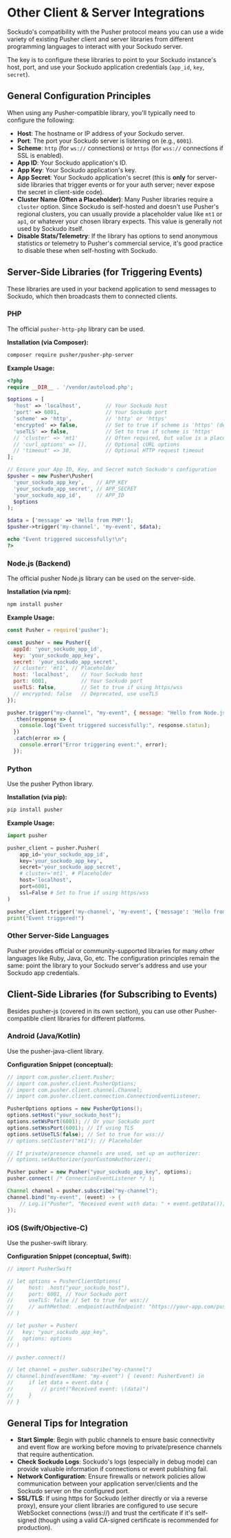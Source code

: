 # Other Client & Server Integrations

Sockudo's compatibility with the Pusher protocol means you can use a wide variety of existing Pusher client and server libraries from different programming languages to interact with your Sockudo server.

The key is to configure these libraries to point to your Sockudo instance's host, port, and use your Sockudo application credentials (`app_id`, `key`, `secret`).

## General Configuration Principles

When using any Pusher-compatible library, you'll typically need to configure the following:

* **Host**: The hostname or IP address of your Sockudo server.
* **Port**: The port your Sockudo server is listening on (e.g., `6001`).
* **Scheme**: `http` (for `ws://` connections) or `https` (for `wss://` connections if SSL is enabled).
* **App ID**: Your Sockudo application's ID.
* **App Key**: Your Sockudo application's key.
* **App Secret**: Your Sockudo application's secret (this is **only** for server-side libraries that trigger events or for your auth server; never expose the secret in client-side code).
* **Cluster Name (Often a Placeholder)**: Many Pusher libraries require a `cluster` option. Since Sockudo is self-hosted and doesn't use Pusher's regional clusters, you can usually provide a placeholder value like `mt1` or `ap1`, or whatever your chosen library expects. This value is generally not used by Sockudo itself.
* **Disable Stats/Telemetry**: If the library has options to send anonymous statistics or telemetry to Pusher's commercial service, it's good practice to disable these when self-hosting with Sockudo.

## Server-Side Libraries (for Triggering Events)

These libraries are used in your backend application to send messages to Sockudo, which then broadcasts them to connected clients.

### PHP

The official `pusher-http-php` library can be used.

**Installation (via Composer):**
```bash
composer require pusher/pusher-php-server
```

**Example Usage:**
```php
<?php
require __DIR__ . '/vendor/autoload.php';

$options = [
  'host' => 'localhost',        // Your Sockudo host
  'port' => 6001,               // Your Sockudo port
  'scheme' => 'http',           // 'http' or 'https'
  'encrypted' => false,         // Set to true if scheme is 'https' (deprecated, use 'useTLS')
  'useTLS' => false,            // Set to true if scheme is 'https'
  // 'cluster' => 'mt1'         // Often required, but value is a placeholder for Sockudo
  // 'curl_options' => [],      // Optional cURL options
  // 'timeout' => 30,           // Optional HTTP request timeout
];

// Ensure your App ID, Key, and Secret match Sockudo's configuration
$pusher = new Pusher\Pusher(
  'your_sockudo_app_key',    // APP_KEY
  'your_sockudo_app_secret', // APP_SECRET
  'your_sockudo_app_id',     // APP_ID
  $options
);

$data = ['message' => 'Hello from PHP!'];
$pusher->trigger('my-channel', 'my-event', $data);

echo "Event triggered successfully!\n";
?>
```

### Node.js (Backend)

The official pusher Node.js library can be used on the server-side.

**Installation (via npm):**
```bash
npm install pusher
```

**Example Usage:**
```javascript
const Pusher = require('pusher');

const pusher = new Pusher({
  appId: 'your_sockudo_app_id',
  key: 'your_sockudo_app_key',
  secret: 'your_sockudo_app_secret',
  // cluster: 'mt1', // Placeholder
  host: 'localhost',    // Your Sockudo host
  port: 6001,           // Your Sockudo port
  useTLS: false,        // Set to true if using https/wss
  // encrypted: false   // Deprecated, use useTLS
});

pusher.trigger("my-channel", "my-event", { message: "Hello from Node.js backend!" })
  .then(response => {
    console.log("Event triggered successfully:", response.status);
  })
  .catch(error => {
    console.error("Error triggering event:", error);
  });
```

### Python

Use the pusher Python library.

**Installation (via pip):**
```bash
pip install pusher
```

**Example Usage:**
```python
import pusher

pusher_client = pusher.Pusher(
    app_id='your_sockudo_app_id',
    key='your_sockudo_app_key',
    secret='your_sockudo_app_secret',
    # cluster='mt1', # Placeholder
    host='localhost',
    port=6001,
    ssl=False # Set to True if using https/wss
)

pusher_client.trigger('my-channel', 'my-event', {'message': 'Hello from Python!'})
print("Event triggered!")
```

### Other Server-Side Languages

Pusher provides official or community-supported libraries for many other languages like Ruby, Java, Go, etc. The configuration principles remain the same: point the library to your Sockudo server's address and use your Sockudo app credentials.

## Client-Side Libraries (for Subscribing to Events)

Besides pusher-js (covered in its own section), you can use other Pusher-compatible client libraries for different platforms.

### Android (Java/Kotlin)

Use the pusher-java-client library.

**Configuration Snippet (conceptual):**
```java
// import com.pusher.client.Pusher;
// import com.pusher.client.PusherOptions;
// import com.pusher.client.channel.Channel;
// import com.pusher.client.connection.ConnectionEventListener;

PusherOptions options = new PusherOptions();
options.setHost("your_sockudo_host");
options.setWsPort(6001); // Or your Sockudo port
options.setWssPort(6001); // If using TLS
options.setUseTLS(false); // Set to true for wss://
// options.setCluster("mt1"); // Placeholder

// If private/presence channels are used, set up an authorizer:
// options.setAuthorizer(yourCustomAuthorizer);

Pusher pusher = new Pusher("your_sockudo_app_key", options);
pusher.connect( /* ConnectionEventListener */ );

Channel channel = pusher.subscribe("my-channel");
channel.bind("my-event", (event) -> {
    // Log.i("Pusher", "Received event with data: " + event.getData());
});
```

### iOS (Swift/Objective-C)

Use the pusher-swift library.

**Configuration Snippet (conceptual, Swift):**
```swift
// import PusherSwift

// let options = PusherClientOptions(
//     host: .host("your_sockudo_host"),
//     port: 6001, // Your Sockudo port
//     useTLS: false // Set to true for wss://
//     // authMethod: .endpoint(authEndpoint: "https://your-app.com/pusher/auth") // For private/presence
// )

// let pusher = Pusher(
//   key: "your_sockudo_app_key",
//   options: options
// )

// pusher.connect()

// let channel = pusher.subscribe("my-channel")
// channel.bind(eventName: "my-event") { (event: PusherEvent) in
//     if let data = event.data {
//         // print("Received event: \(data)")
//     }
// }
```

## General Tips for Integration

* **Start Simple**: Begin with public channels to ensure basic connectivity and event flow are working before moving to private/presence channels that require authentication.
* **Check Sockudo Logs**: Sockudo's logs (especially in debug mode) can provide valuable information if connections or event publishing fail.
* **Network Configuration**: Ensure firewalls or network policies allow communication between your application server/clients and the Sockudo server on the configured port.
* **SSL/TLS**: If using https for Sockudo (either directly or via a reverse proxy), ensure your client libraries are configured to use secure WebSocket connections (wss://) and trust the certificate if it's self-signed (though using a valid CA-signed certificate is recommended for production).
